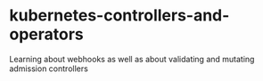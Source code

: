 # kubernetes-controllers-and-operators

Learning about webhooks as well as about validating and mutating admission controllers
